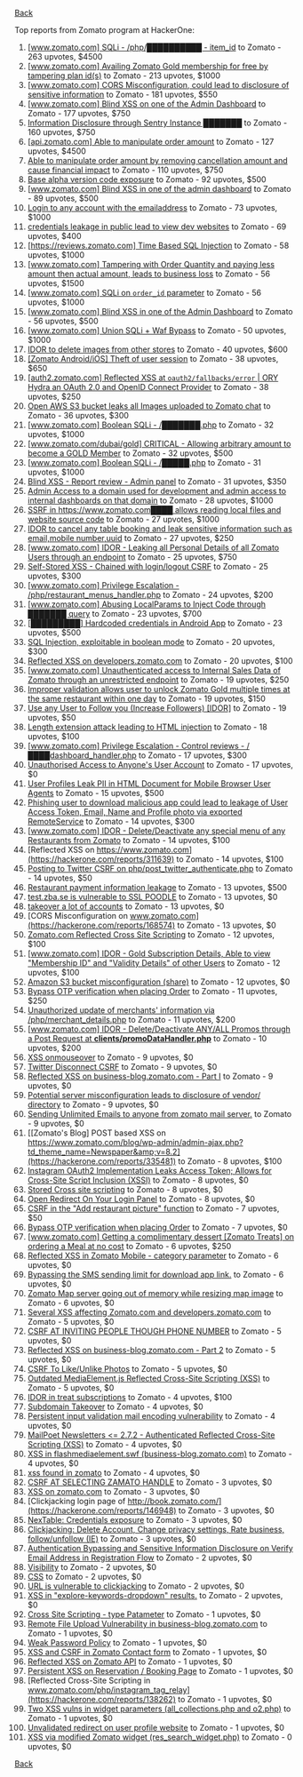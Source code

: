 [Back](../README.md)

Top reports from Zomato program at HackerOne:

1. [[www.zomato.com] SQLi - /php/██████████ - item_id](https://hackerone.com/reports/403616) to Zomato - 263 upvotes, $4500
2. [[www.zomato.com] Availing Zomato Gold membership for free by tampering plan id(s)](https://hackerone.com/reports/511044) to Zomato - 213 upvotes, $1000
3. [[www.zomato.com] CORS Misconfiguration, could lead to disclosure of sensitive information](https://hackerone.com/reports/426165) to Zomato - 181 upvotes, $550
4. [[www.zomato.com] Blind XSS on one of the Admin Dashboard](https://hackerone.com/reports/724889) to Zomato - 177 upvotes, $750
5. [Information Disclosure through Sentry Instance ███████](https://hackerone.com/reports/697512) to Zomato - 160 upvotes, $750
6. [[api.zomato.com] Able to manipulate order amount](https://hackerone.com/reports/512968) to Zomato - 127 upvotes, $4500
7. [Able to manipulate order amount by removing cancellation amount and cause financial impact](https://hackerone.com/reports/614523) to Zomato - 110 upvotes, $750
8. [Base alpha version code exposure](https://hackerone.com/reports/167859) to Zomato - 92 upvotes, $500
9. [[www.zomato.com] Blind XSS in one of the admin dashboard](https://hackerone.com/reports/461272) to Zomato - 89 upvotes, $500
10. [Login to any account with the emailaddress](https://hackerone.com/reports/245408) to Zomato - 73 upvotes, $1000
11. [credentials leakage in public lead to view dev websites](https://hackerone.com/reports/511440) to Zomato - 69 upvotes, $400
12. [[https://reviews.zomato.com] Time Based SQL Injection](https://hackerone.com/reports/300176) to Zomato - 58 upvotes, $1000
13. [[www.zomato.com] Tampering with Order Quantity and paying less amount then actual amount, leads to business loss](https://hackerone.com/reports/403783) to Zomato - 56 upvotes, $1500
14. [[www.zomato.com] SQLi on `order_id` parameter](https://hackerone.com/reports/358669) to Zomato - 56 upvotes, $1000
15. [[www.zomato.com] Blind XSS in one of the Admin Dashboard](https://hackerone.com/reports/419731) to Zomato - 56 upvotes, $500
16. [[www.zomato.com] Union SQLi + Waf Bypass](https://hackerone.com/reports/258582) to Zomato - 50 upvotes, $1000
17. [IDOR to delete images from other stores](https://hackerone.com/reports/404797) to Zomato - 40 upvotes, $600
18. [[Zomato Android/iOS] Theft of user session](https://hackerone.com/reports/328486) to Zomato - 38 upvotes, $650
19. [[auth2.zomato.com] Reflected XSS at `oauth2/fallbacks/error` | ORY Hydra an OAuth 2.0 and OpenID Connect Provider](https://hackerone.com/reports/456333) to Zomato - 38 upvotes, $250
20. [Open AWS S3 bucket leaks all Images uploaded to Zomato chat](https://hackerone.com/reports/507097) to Zomato - 36 upvotes, $300
21. [[www.zomato.com] Boolean SQLi - /███████.php](https://hackerone.com/reports/301257) to Zomato - 32 upvotes, $1000
22. [[www.zomato.com/dubai/gold] CRITICAL - Allowing arbitrary amount to become a GOLD Member](https://hackerone.com/reports/254211) to Zomato - 32 upvotes, $500
23. [[www.zomato.com] Boolean SQLi - /█████.php](https://hackerone.com/reports/297534) to Zomato - 31 upvotes, $1000
24. [Blind XSS - Report review - Admin panel](https://hackerone.com/reports/314126) to Zomato - 31 upvotes, $350
25. [Admin Access to a domain used for development and admin access to internal dashboards on that domain](https://hackerone.com/reports/271407) to Zomato - 28 upvotes, $1000
26. [SSRF in https://www.zomato.com████ allows reading local files and website source code](https://hackerone.com/reports/271224) to Zomato - 27 upvotes, $1000
27. [IDOR to cancel any table booking and leak sensitive information such as email,mobile number,uuid](https://hackerone.com/reports/265258) to Zomato - 27 upvotes, $250
28. [[www.zomato.com] IDOR - Leaking all Personal Details of all Zomato Users through an endpoint](https://hackerone.com/reports/269937) to Zomato - 25 upvotes, $750
29. [Self-Stored XSS - Chained with login/logout CSRF](https://hackerone.com/reports/632017) to Zomato - 25 upvotes, $300
30. [[www.zomato.com] Privilege Escalation - /php/restaurant_menus_handler.php](https://hackerone.com/reports/300454) to Zomato - 24 upvotes, $200
31. [[www.zomato.com] Abusing LocalParams to Inject Code through ███████ query](https://hackerone.com/reports/341600) to Zomato - 23 upvotes, $700
32. [[█████████] Hardcoded credentials in Android App](https://hackerone.com/reports/246995) to Zomato - 23 upvotes, $500
33. [SQL Injection, exploitable in boolean mode](https://hackerone.com/reports/246412) to Zomato - 20 upvotes, $300
34. [Reflected XSS on developers.zomato.com](https://hackerone.com/reports/418823) to Zomato - 20 upvotes, $100
35. [[www.zomato.com] Unauthenticated access to Internal Sales Data of Zomato through an unrestricted endpoint](https://hackerone.com/reports/263535) to Zomato - 19 upvotes, $250
36. [Improper validation allows user to unlock Zomato Gold multiple times at the same restaurant within one day](https://hackerone.com/reports/486629) to Zomato - 19 upvotes, $150
37. [Use any User to Follow you (Increase Followers) [IDOR]](https://hackerone.com/reports/245969) to Zomato - 19 upvotes, $50
38. [Length extension attack leading to HTML injection](https://hackerone.com/reports/251572) to Zomato - 18 upvotes, $100
39. [[www.zomato.com] Privilege Escalation - Control reviews - /████dashboard_handler.php](https://hackerone.com/reports/300099) to Zomato - 17 upvotes, $300
40. [Unauthorised Access to Anyone's User Account](https://hackerone.com/reports/202921) to Zomato - 17 upvotes, $0
41. [User Profiles Leak PII in HTML Document for Mobile Browser User Agents](https://hackerone.com/reports/288596) to Zomato - 15 upvotes, $500
42. [Phishing user to download malicious app could lead to leakage of User Access Token, Email, Name and Profile photo via exported RemoteService](https://hackerone.com/reports/384257) to Zomato - 14 upvotes, $300
43. [[www.zomato.com] IDOR - Delete/Deactivate any special menu of any Restaurants from Zomato](https://hackerone.com/reports/264919) to Zomato - 14 upvotes, $100
44. [Reflected XSS on https://www.zomato.com](https://hackerone.com/reports/311639) to Zomato - 14 upvotes, $100
45. [Posting to Twitter CSRF on php/post_twitter_authenticate.php](https://hackerone.com/reports/249234) to Zomato - 14 upvotes, $50
46. [Restaurant payment information leakage](https://hackerone.com/reports/252043) to Zomato - 13 upvotes, $500
47. [test.zba.se is vulnerable to SSL POODLE](https://hackerone.com/reports/201520) to Zomato - 13 upvotes, $0
48. [takeover a lot of accounts](https://hackerone.com/reports/180388) to Zomato - 13 upvotes, $0
49. [CORS Misconfiguration on www.zomato.com](https://hackerone.com/reports/168574) to Zomato - 13 upvotes, $0
50. [Zomato.com Reflected Cross Site Scripting](https://hackerone.com/reports/303522) to Zomato - 12 upvotes, $100
51. [[www.zomato.com] IDOR - Gold Subscription Details, Able to view "Membership ID" and "Validity Details" of other Users](https://hackerone.com/reports/344145) to Zomato - 12 upvotes, $100
52. [Amazon S3 bucket misconfiguration (share)](https://hackerone.com/reports/229690) to Zomato - 12 upvotes, $0
53. [Bypass OTP verification when placing Order](https://hackerone.com/reports/247158) to Zomato - 11 upvotes, $250
54. [Unauthorized update of merchants' information via /php/merchant_details.php](https://hackerone.com/reports/255651) to Zomato - 11 upvotes, $200
55. [[www.zomato.com] IDOR - Delete/Deactivate ANY/ALL Promos through a Post Request at **clients/promoDataHandler.php**](https://hackerone.com/reports/264754) to Zomato - 10 upvotes, $200
56. [XSS onmouseover](https://hackerone.com/reports/139981) to Zomato - 9 upvotes, $0
57. [Twitter Disconnect CSRF](https://hackerone.com/reports/114127) to Zomato - 9 upvotes, $0
58. [Reflected XSS on business-blog.zomato.com - Part I](https://hackerone.com/reports/137905) to Zomato - 9 upvotes, $0
59. [Potential server misconfiguration leads to disclosure of vendor/ directory](https://hackerone.com/reports/271391) to Zomato - 9 upvotes, $0
60. [Sending Unlimited Emails to anyone from zomato mail server.](https://hackerone.com/reports/518928) to Zomato - 9 upvotes, $0
61. [[Zomato's Blog] POST based XSS on https://www.zomato.com/blog/wp-admin/admin-ajax.php?td_theme_name=Newspaper&amp;v=8.2](https://hackerone.com/reports/335481) to Zomato - 8 upvotes, $100
62. [Instagram OAuth2 Implementation Leaks Access Token; Allows for Cross-Site Script Inclusion (XSSI)](https://hackerone.com/reports/138270) to Zomato - 8 upvotes, $0
63. [Stored Cross site scripting](https://hackerone.com/reports/145246) to Zomato - 8 upvotes, $0
64. [Open Redirect On Your Login Panel](https://hackerone.com/reports/473064) to Zomato - 8 upvotes, $0
65. [CSRF in the "Add restaurant picture" function](https://hackerone.com/reports/169699) to Zomato - 7 upvotes, $50
66. [Bypass OTP verification when placing Order](https://hackerone.com/reports/142221) to Zomato - 7 upvotes, $0
67. [[www.zomato.com] Getting a complimentary dessert [Zomato Treats] on ordering a Meal at no cost](https://hackerone.com/reports/321938) to Zomato - 6 upvotes, $250
68. [Reflected XSS in Zomato Mobile - category parameter](https://hackerone.com/reports/230119) to Zomato - 6 upvotes, $0
69. [Bypassing the SMS sending limit for download app link.](https://hackerone.com/reports/517711) to Zomato - 6 upvotes, $0
70. [Zomato Map server going out of memory while resizing map image](https://hackerone.com/reports/751904) to Zomato - 6 upvotes, $0
71. [Several XSS affecting Zomato.com and developers.zomato.com](https://hackerone.com/reports/114631) to Zomato - 5 upvotes, $0
72. [CSRF AT INVITING PEOPLE THOUGH PHONE NUMBER](https://hackerone.com/reports/113865) to Zomato - 5 upvotes, $0
73. [Reflected XSS on business-blog.zomato.com - Part 2](https://hackerone.com/reports/137906) to Zomato - 5 upvotes, $0
74. [CSRF To Like/Unlike Photos](https://hackerone.com/reports/230837) to Zomato - 5 upvotes, $0
75. [Outdated MediaElement.js Reflected Cross-Site Scripting (XSS)](https://hackerone.com/reports/155228) to Zomato - 5 upvotes, $0
76. [IDOR in treat subscriptions](https://hackerone.com/reports/313050) to Zomato - 4 upvotes, $100
77. [Subdomain Takeover](https://hackerone.com/reports/113869) to Zomato - 4 upvotes, $0
78. [Persistent input validation mail encoding vulnerability](https://hackerone.com/reports/114879) to Zomato - 4 upvotes, $0
79. [MailPoet Newsletters &lt;= 2.7.2 - Authenticated Reflected Cross-Site Scripting (XSS)](https://hackerone.com/reports/200355) to Zomato - 4 upvotes, $0
80. [XSS in flashmediaelement.swf (business-blog.zomato.com)](https://hackerone.com/reports/200351) to Zomato - 4 upvotes, $0
81. [xss found in zomato](https://hackerone.com/reports/240989) to Zomato - 4 upvotes, $0
82. [CSRF AT SELECTING ZAMATO HANDLE](https://hackerone.com/reports/113857) to Zomato - 3 upvotes, $0
83. [XSS on zomato.com](https://hackerone.com/reports/143294) to Zomato - 3 upvotes, $0
84. [Clickjacking login page of http://book.zomato.com/](https://hackerone.com/reports/146948) to Zomato - 3 upvotes, $0
85. [NexTable: Credentials exposure](https://hackerone.com/reports/120941) to Zomato - 3 upvotes, $0
86. [Clickjacking: Delete Account, Change privacy settings, Rate business, follow/unfollow (IE)](https://hackerone.com/reports/338569) to Zomato - 3 upvotes, $0
87. [Authentication Bypassing and Sensitive Information Disclosure on Verify Email Address in Registration Flow](https://hackerone.com/reports/124151) to Zomato - 2 upvotes, $0
88. [Visibility](https://hackerone.com/reports/156182) to Zomato - 2 upvotes, $0
89. [CSS](https://hackerone.com/reports/145686) to Zomato - 2 upvotes, $0
90. [URL is vulnerable to clickjacking](https://hackerone.com/reports/337219) to Zomato - 2 upvotes, $0
91. [XSS in "explore-keywords-dropdown" results.](https://hackerone.com/reports/347567) to Zomato - 2 upvotes, $0
92. [Cross Site Scripting - type Patameter](https://hackerone.com/reports/114151) to Zomato - 1 upvotes, $0
93. [Remote File Upload Vulnerability in business-blog.zomato.com](https://hackerone.com/reports/114389) to Zomato - 1 upvotes, $0
94. [Weak Password Policy](https://hackerone.com/reports/115036) to Zomato - 1 upvotes, $0
95. [XSS and CSRF in Zomato Contact form](https://hackerone.com/reports/115248) to Zomato - 1 upvotes, $0
96. [Reflected XSS on Zomato API](https://hackerone.com/reports/125762) to Zomato - 1 upvotes, $0
97. [Persistent XSS on Reservation / Booking Page](https://hackerone.com/reports/123005) to Zomato - 1 upvotes, $0
98. [Reflected Cross-Site Scripting in www.zomato.com/php/instagram_tag_relay](https://hackerone.com/reports/138262) to Zomato - 1 upvotes, $0
99. [Two XSS vulns in widget parameters (all_collections.php and o2.php)](https://hackerone.com/reports/115560) to Zomato - 1 upvotes, $0
100. [Unvalidated redirect on user profile website](https://hackerone.com/reports/143265) to Zomato - 1 upvotes, $0
101. [XSS via modified Zomato widget (res_search_widget.php)](https://hackerone.com/reports/115402) to Zomato - 0 upvotes, $0


[Back](../README.md)